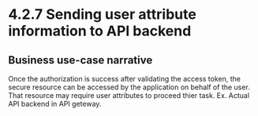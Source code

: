 # 4.2.7 Sending user attribute information to API backend

## Business use-case narrative
Once the authorization is success after validating the access token, the secure resource can be accessed by the 
application on behalf of the user. That resource may require user attributes to proceed thier task. Ex. Actual API 
backend in API geteway.

